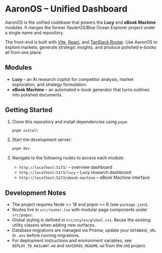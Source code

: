 # AaronOS – Unified Dashboard

AaronOS is the unified codebase that powers the **Lucy** and **eBook Machine** modules. It merges the former XavierOS/Blue Ocean Explorer project under a single name and repository.

The front-end is built with [Vite](https://vitejs.dev/), [React](https://react.dev/), and [TanStack Router](https://tanstack.com/router/latest). Use AaronOS to explore markets, generate strategic insights, and produce polished e-books all from one place.

## Modules

- **Lucy** – an AI research copilot for competitor analysis, market exploration, and strategy formulation.
- **eBook Machine** – an automated e-book generator that turns outlines into polished documents.

## Getting Started

1. Clone this repository and install dependencies using `pnpm`:

   ```bash
   pnpm install
   ```

2. Start the development server:

   ```bash
   pnpm dev
   ```

3. Navigate to the following routes to access each module:

   - `http://localhost:5173/` – overview dashboard
   - `http://localhost:5173/lucy` – Lucy research dashboard
   - `http://localhost:5173/ebook-machine` – eBook Machine interface

## Development Notes

- The project requires Node >= 18 and pnpm >= 8 (see `package.json`).
- Routes live in `src/router.tsx` with modular page components under `src/pages`.
- Global styling is defined in `src/styles/global.css`. Reuse the existing utility classes when adding new surfaces.
- Database migrations are managed via Prisma; update your `DATABASE_URL` in `.env` before running migrations.
- For deployment instructions and environment variables, see `DEPLOY_TO_RAILWAY.md` and `XAVIEROS_README.md` from the old project.
